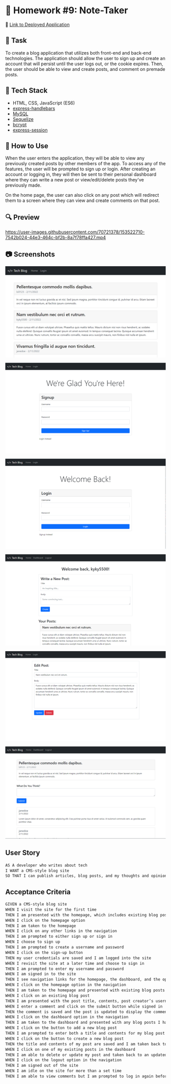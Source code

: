 # 📝 Homework #9: Note-Taker

📌 [Link to Deployed Application](https://awidener-tech-blog.herokuapp.com/)

## 🔨 Task
To create a blog application that utilizes both front-end and back-end technologies. The application should allow the user to sign up and create an account that will persist until the user logs out, or the cookie expires. Then, the user should be able to view and create posts, and comment on premade posts.

## 🧩 Tech Stack
- HTML, CSS, JavaScript (ES6)
- [express-handlebars](https://www.npmjs.com/package/express-handlebars)
- [MySQL](https://www.npmjs.com/package/mysql2)
- [Sequelize](https://www.npmjs.com/package/sequelize)
- [bcrypt](https://www.npmjs.com/package/bcrypt)
- [express-session](https://www.npmjs.com/package/express-session)

## 📎 How to Use
When the user enters the application, they will be able to view any previously created posts by other members of the app. To access any of the features, the user will be prompted to sign up or login. After creating an account or logging in, they will then be sent to their personal dashboard where they can write a new post or view/edit/delete posts they've previously made.

On the home page, the user can also click on any post which will redirect them to a screen where they can view and create comments on that post.

## 🔍 Preview

https://user-images.githubusercontent.com/70721378/153522710-7542b024-44e3-464c-bf2b-8a7f78ffa427.mp4

## 📷 Screenshots
![Home page](images/usage-1.png)

![Sign up page](images/usage-2.png)

![Login page](images/usage-3.png)

![Dashboard](images/usage-4.png)

![Edit a Post](images/usage-5.png)

![Comments](images/usage-6.png)

## User Story

```md
AS A developer who writes about tech
I WANT a CMS-style blog site
SO THAT I can publish articles, blog posts, and my thoughts and opinions
```

## Acceptance Criteria

```md
GIVEN a CMS-style blog site
WHEN I visit the site for the first time
THEN I am presented with the homepage, which includes existing blog posts if any have been posted; navigation links for the homepage and the dashboard; and the option to log in
WHEN I click on the homepage option
THEN I am taken to the homepage
WHEN I click on any other links in the navigation
THEN I am prompted to either sign up or sign in
WHEN I choose to sign up
THEN I am prompted to create a username and password
WHEN I click on the sign-up button
THEN my user credentials are saved and I am logged into the site
WHEN I revisit the site at a later time and choose to sign in
THEN I am prompted to enter my username and password
WHEN I am signed in to the site
THEN I see navigation links for the homepage, the dashboard, and the option to log out
WHEN I click on the homepage option in the navigation
THEN I am taken to the homepage and presented with existing blog posts that include the post title and the date created
WHEN I click on an existing blog post
THEN I am presented with the post title, contents, post creator’s username, and date created for that post and have the option to leave a comment
WHEN I enter a comment and click on the submit button while signed in
THEN the comment is saved and the post is updated to display the comment, the comment creator’s username, and the date created
WHEN I click on the dashboard option in the navigation
THEN I am taken to the dashboard and presented with any blog posts I have already created and the option to add a new blog post
WHEN I click on the button to add a new blog post
THEN I am prompted to enter both a title and contents for my blog post
WHEN I click on the button to create a new blog post
THEN the title and contents of my post are saved and I am taken back to an updated dashboard with my new blog post
WHEN I click on one of my existing posts in the dashboard
THEN I am able to delete or update my post and taken back to an updated dashboard
WHEN I click on the logout option in the navigation
THEN I am signed out of the site
WHEN I am idle on the site for more than a set time
THEN I am able to view comments but I am prompted to log in again before I can add, update, or delete comments
```
